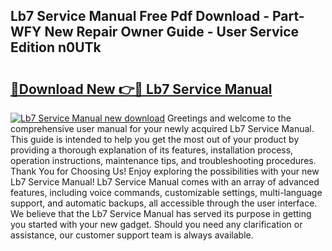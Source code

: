 ## Lb7 Service Manual Free Pdf Download - Part-WFY New Repair Owner Guide - User Service Edition n0UTk

# <h2><a href="http://bc14682.oget.top/?id=Lb7+Service+Manual">🔗Download New 👉🔴 Lb7 Service Manual</a></h2>

[![Lb7 Service Manual new download](https://i.imgur.com/5g1atiW.png)](http://bc14682.oget.top/?id=Lb7+Service+Manual)
Greetings and welcome to the comprehensive user manual for your newly acquired Lb7 Service Manual. This guide is intended to help you get the most out of your product by providing a thorough explanation of its features, installation process, operation instructions, maintenance tips, and troubleshooting procedures. Thank You for Choosing Us! Enjoy exploring the possibilities with your new Lb7 Service Manual! Lb7 Service Manual comes with an array of advanced features, including voice commands, customizable settings, multi-language support, and automatic backups, all accessible through the user interface. We believe that the Lb7 Service Manual has served its purpose in getting you started with your new gadget. Should you need any clarification or assistance, our customer support team is always available.
